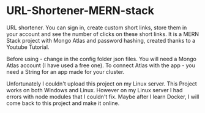 # URL-Shortener-MERN-stack
URL shortener. You can sign in, create custom short links, store them in your account and see the number of clicks on these short links. It is a MERN Stack project with Mongo Atlas and password hashing, created thanks to a Youtube Tutorial.

Before using - change in the config folder json files. You will need a Mongo Atlas account (I have used a free one). To connect Atlas with the app - you need a String for an app made for your cluster.

Unfortunately I couldn't upload this project on my Linux server. This Project works on both Windows and Linux. However on my Linux server I had errors with node modules that I couldn't fix. Maybe after I learn Docker, I will come back to this project and make it online.
